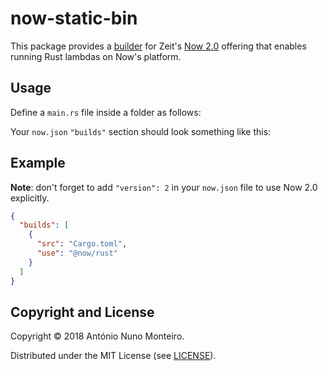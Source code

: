 # now-static-bin

This package provides a
[builder](https://zeit.co/docs/v2/deployments/builders/overview#when-to-use-builders)
for Zeit's [Now 2.0](https://zeit.co/blog/now-2) offering that enables running
Rust lambdas on Now's platform.

## Usage

Define a `main.rs` file inside a folder as follows:



Your `now.json` `"builds"` section should look something like this:

## Example

**Note**: don't forget to add `"version": 2` in your `now.json` file to use Now
2.0 explicitly.

```json
{
  "builds": [
    {
      "src": "Cargo.toml",
      "use": "@now/rust"
    }
  ]
}
```

## Copyright and License

Copyright © 2018 António Nuno Monteiro.

Distributed under the MIT License (see [LICENSE](./LICENSE)).
